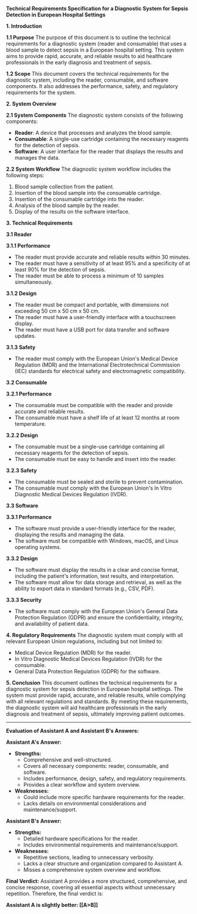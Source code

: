 
**Technical Requirements Specification for a Diagnostic System for Sepsis Detection in European Hospital Settings**

**1. Introduction**

**1.1 Purpose**
The purpose of this document is to outline the technical requirements for a diagnostic system (reader and consumable) that uses a blood sample to detect sepsis in a European hospital setting. This system aims to provide rapid, accurate, and reliable results to aid healthcare professionals in the early diagnosis and treatment of sepsis.

**1.2 Scope**
This document covers the technical requirements for the diagnostic system, including the reader, consumable, and software components. It also addresses the performance, safety, and regulatory requirements for the system.

**2. System Overview**

**2.1 System Components**
The diagnostic system consists of the following components:
- **Reader**: A device that processes and analyzes the blood sample.
- **Consumable**: A single-use cartridge containing the necessary reagents for the detection of sepsis.
- **Software**: A user interface for the reader that displays the results and manages the data.

**2.2 System Workflow**
The diagnostic system workflow includes the following steps:
1. Blood sample collection from the patient.
2. Insertion of the blood sample into the consumable cartridge.
3. Insertion of the consumable cartridge into the reader.
4. Analysis of the blood sample by the reader.
5. Display of the results on the software interface.

**3. Technical Requirements**

**3.1 Reader**

**3.1.1 Performance**
- The reader must provide accurate and reliable results within 30 minutes.
- The reader must have a sensitivity of at least 95% and a specificity of at least 90% for the detection of sepsis.
- The reader must be able to process a minimum of 10 samples simultaneously.

**3.1.2 Design**
- The reader must be compact and portable, with dimensions not exceeding 50 cm x 50 cm x 50 cm.
- The reader must have a user-friendly interface with a touchscreen display.
- The reader must have a USB port for data transfer and software updates.

**3.1.3 Safety**
- The reader must comply with the European Union's Medical Device Regulation (MDR) and the International Electrotechnical Commission (IEC) standards for electrical safety and electromagnetic compatibility.

**3.2 Consumable**

**3.2.1 Performance**
- The consumable must be compatible with the reader and provide accurate and reliable results.
- The consumable must have a shelf life of at least 12 months at room temperature.

**3.2.2 Design**
- The consumable must be a single-use cartridge containing all necessary reagents for the detection of sepsis.
- The consumable must be easy to handle and insert into the reader.

**3.2.3 Safety**
- The consumable must be sealed and sterile to prevent contamination.
- The consumable must comply with the European Union's In Vitro Diagnostic Medical Devices Regulation (IVDR).

**3.3 Software**

**3.3.1 Performance**
- The software must provide a user-friendly interface for the reader, displaying the results and managing the data.
- The software must be compatible with Windows, macOS, and Linux operating systems.

**3.3.2 Design**
- The software must display the results in a clear and concise format, including the patient's information, test results, and interpretation.
- The software must allow for data storage and retrieval, as well as the ability to export data in standard formats (e.g., CSV, PDF).

**3.3.3 Security**
- The software must comply with the European Union's General Data Protection Regulation (GDPR) and ensure the confidentiality, integrity, and availability of patient data.

**4. Regulatory Requirements**
The diagnostic system must comply with all relevant European Union regulations, including but not limited to:
- Medical Device Regulation (MDR) for the reader.
- In Vitro Diagnostic Medical Devices Regulation (IVDR) for the consumable.
- General Data Protection Regulation (GDPR) for the software.

**5. Conclusion**
This document outlines the technical requirements for a diagnostic system for sepsis detection in European hospital settings. The system must provide rapid, accurate, and reliable results, while complying with all relevant regulations and standards. By meeting these requirements, the diagnostic system will aid healthcare professionals in the early diagnosis and treatment of sepsis, ultimately improving patient outcomes.

---

**Evaluation of Assistant A and Assistant B's Answers:**

**Assistant A's Answer:**
- **Strengths:**
  - Comprehensive and well-structured.
  - Covers all necessary components: reader, consumable, and software.
  - Includes performance, design, safety, and regulatory requirements.
  - Provides a clear workflow and system overview.
- **Weaknesses:**
  - Could include more specific hardware requirements for the reader.
  - Lacks details on environmental considerations and maintenance/support.

**Assistant B's Answer:**
- **Strengths:**
  - Detailed hardware specifications for the reader.
  - Includes environmental requirements and maintenance/support.
- **Weaknesses:**
  - Repetitive sections, leading to unnecessary verbosity.
  - Lacks a clear structure and organization compared to Assistant A.
  - Misses a comprehensive system overview and workflow.

**Final Verdict:**
Assistant A provides a more structured, comprehensive, and concise response, covering all essential aspects without unnecessary repetition. Therefore, the final verdict is:

**Assistant A is slightly better: [[A>B]]**